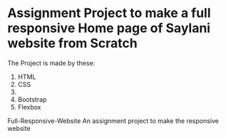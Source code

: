 <h1>Assignment Project to make a full responsive Home page of Saylani website from Scratch</h1>
<p>The Project is made by these:</p>
<ol>
<li>HTML</li>
<li>CSS<li>
<li>Bootstrap</li>
<li>Flexbox</li>
</ol>

Full-Responsive-Website
An assignment project to make the responsive website
